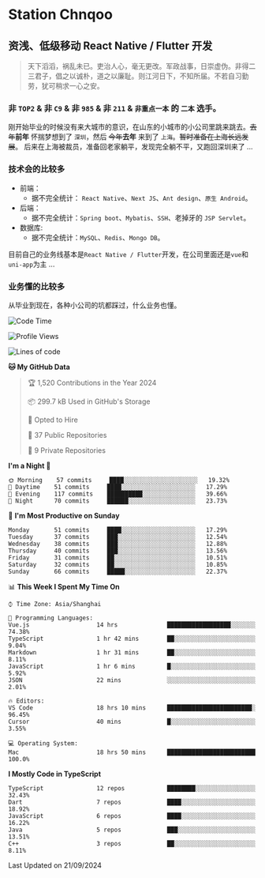 # Station Chnqoo

## 资浅、低级移动 React Native / Flutter 开发

> 天下滔滔，祸乱未已。吏治人心，毫无更改。军政战事，日崇虚伪。非得二三君子，倡之以诚朴，道之以廉耻。则江河日下，不知所届。不若自习勤劳，犹可稍求一心之安。

### 非 `TOP2` & 非 `C9` & 非 `985` & 非 `211` & `非重点一本` 的 `二本` 选手。

刚开始毕业的时候没有来大城市的意识，在山东的小城市的小公司里跳来跳去。~~去年~~**前年** 怀揣梦想到了 `深圳`，然后 ~~今年~~**去年** 来到了 `上海`。~~暂时准备在上海长远发展~~。
后来在上海被裁员，准备回老家躺平，发现完全躺不平，又跑回深圳来了 ...

### 技术会的比较多

- 前端：
  - 据不完全统计： `React Native`、`Next JS`、`Ant design`、`原生 Android`。
- 后端：
  - 据不完全统计：`Spring boot`、`Mybatis`、`SSH`、老掉牙的 `JSP Servlet`。
- 数据库:
  - 据不完全统计：`MySQL`、`Redis`、`Mongo DB`。

目前自己的业务线基本是`React Native / Flutter`开发，在公司里面还是`vue`和`uni-app`为主 ...

### 业务懂的比较多

从毕业到现在，各种小公司的坑都踩过，什么业务也懂。

<!--START_SECTION:waka-->
![Code Time](http://img.shields.io/badge/Code%20Time-6%2C090%20hrs%2047%20mins-blue)

![Profile Views](http://img.shields.io/badge/Profile%20Views-0-blue)

![Lines of code](https://img.shields.io/badge/From%20Hello%20World%20I%27ve%20Written-347%20Thousand%20lines%20of%20code-blue)

**🐱 My GitHub Data** 

> 🏆 1,520 Contributions in the Year 2024
 > 
> 📦 299.7 kB Used in GitHub's Storage 
 > 
> 💼 Opted to Hire
 > 
> 📜 37 Public Repositories 
 > 
> 🔑 9 Private Repositories  
 > 
**I'm a Night 🦉** 

```text
🌞 Morning    57 commits     ████░░░░░░░░░░░░░░░░░░░░░   19.32% 
🌆 Daytime    51 commits     ████░░░░░░░░░░░░░░░░░░░░░   17.29% 
🌃 Evening    117 commits    ██████████░░░░░░░░░░░░░░░   39.66% 
🌙 Night      70 commits     ██████░░░░░░░░░░░░░░░░░░░   23.73%

```
📅 **I'm Most Productive on Sunday** 

```text
Monday       51 commits     ████░░░░░░░░░░░░░░░░░░░░░   17.29% 
Tuesday      37 commits     ███░░░░░░░░░░░░░░░░░░░░░░   12.54% 
Wednesday    38 commits     ███░░░░░░░░░░░░░░░░░░░░░░   12.88% 
Thursday     40 commits     ███░░░░░░░░░░░░░░░░░░░░░░   13.56% 
Friday       31 commits     ██░░░░░░░░░░░░░░░░░░░░░░░   10.51% 
Saturday     32 commits     ██░░░░░░░░░░░░░░░░░░░░░░░   10.85% 
Sunday       66 commits     █████░░░░░░░░░░░░░░░░░░░░   22.37%

```


📊 **This Week I Spent My Time On** 

```text
⌚︎ Time Zone: Asia/Shanghai

💬 Programming Languages: 
Vue.js                   14 hrs              ██████████████████░░░░░░░   74.38% 
TypeScript               1 hr 42 mins        ██░░░░░░░░░░░░░░░░░░░░░░░   9.04% 
Markdown                 1 hr 31 mins        ██░░░░░░░░░░░░░░░░░░░░░░░   8.11% 
JavaScript               1 hr 6 mins         █░░░░░░░░░░░░░░░░░░░░░░░░   5.92% 
JSON                     22 mins             ░░░░░░░░░░░░░░░░░░░░░░░░░   2.01%

🔥 Editors: 
VS Code                  18 hrs 10 mins      ████████████████████████░   96.45% 
Cursor                   40 mins             █░░░░░░░░░░░░░░░░░░░░░░░░   3.55%

💻 Operating System: 
Mac                      18 hrs 50 mins      █████████████████████████   100.0%

```

**I Mostly Code in TypeScript** 

```text
TypeScript               12 repos            ████████░░░░░░░░░░░░░░░░░   32.43% 
Dart                     7 repos             ████░░░░░░░░░░░░░░░░░░░░░   18.92% 
JavaScript               6 repos             ████░░░░░░░░░░░░░░░░░░░░░   16.22% 
Java                     5 repos             ███░░░░░░░░░░░░░░░░░░░░░░   13.51% 
C++                      3 repos             ██░░░░░░░░░░░░░░░░░░░░░░░   8.11%

```



 Last Updated on 21/09/2024
<!--END_SECTION:waka-->

<!---
ChenqiaoStation/ChenqiaoStation is a ✨ special ✨ repository because its `README.md` (this file) appears on your GitHub profile.
You can click the Preview link to take a look at your changes.
--->

